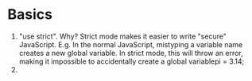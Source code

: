 # Basics
1. "use strict". Why? Strict mode makes it easier to write "secure" JavaScript.
E.g. In the normal JavaScript, mistyping a variable name creates a new global variable.
In strict mode, this will throw an error, making it impossible to accidentally create a global variablepi = 3.14;
3. 
